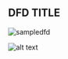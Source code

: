 ## DFD TITLE 
![sampledfd](https://cloud.githubusercontent.com/assets/17053249/18444765/356686f6-78e0-11e6-8280-ec9ede62f243.png)




![alt text][logo]

[logo]:http://www.punchnels.com/wp-content/uploads/skullnroses-final_0.jpg
